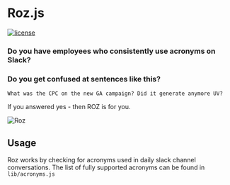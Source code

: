 # Roz.js
[![license](http://img.shields.io/badge/license-MIT-blue.svg?style=flat)](https://raw.githubusercontent.com/mishk0/slack-bot-api/master/LICENSE)

### Do you have employees who consistently use acronyms on Slack?

### Do you get confused at sentences like this?

```What was the CPC on the new GA campaign? Did it generate anymore UV?```

If you answered yes - then ROZ is for you.

![Roz](https://s3.amazonaws.com/random-fun/Roz-in-Monsters-Inc..jpg "Roz the Acronym Slayer")


## Usage

Roz works by checking for acronyms used in daily slack channel conversations. The list of fully supported acronyms can be found in `lib/acronyms.js`

